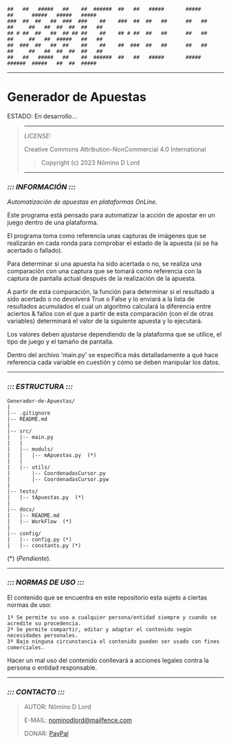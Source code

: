 ```
##   ##   #####   ##    ##  ######  ##   ##   #####       #####        ##      #####   #####   #####  
###  ##  ##   ##  ###  ###    ##    ###  ##  ##   ##      ##   ##      ##     ##   ##  ##  ##  ##   ##
## # ##  ##   ##  ## ## ##    ##    ## # ##  ##   ##      ##   ##      ##     ##   ##  #####   ##   ##
##  ###  ##   ##  ##    ##    ##    ##  ###  ##   ##      ##   ##      ##     ##   ##  ##  ##  ##   ##
##   ##   #####   ##    ##  ######  ##   ##   #####       #####        ######  #####   ##  ##  #####  
```
---

# Generador de Apuestas

ESTADO: En desarrollo...

> ---
> *LICENSE:*
>
> Creative Commons Attribution-NonCommercial 4.0 International
> > Copyright (c) 2023 Nômino D Lord
>
> ---

### ***::: INFORMACIÓN :::***

*Automatización de apuestas en plataformas OnLine.*

Este programa está pensado para automatizar la acción de apostar en un juego dentro de una plataforma.

El programa toma como referencia unas capturas de imágenes que se realizarán en cada ronda para comprobar el
estado de la apuesta (si se ha acertado o fallado).

Para determinar si una apuesta ha sido acertada o no, se realiza una comparación con una captura que se tomará
como referencia con la captura de pantalla actual después de la realización de la apuesta.

A partir de esta comparación, la función para determinar si el resultado a sido acertado o no devolverá True o
False y lo enviará a la lista de resultados acumulados el cual un algoritmo calculará la diferencia entre
aciertos & fallos con el que a partir de esta comparación (con el de otras variables) determinará el valor
de la siguiente apuesta y lo ejecutará.

Los valores deben ajustarse dependiendo de la plataforma que se utilice, el tipo de juego y el tamaño de pantalla.

Dentro del archivo 'main.py' se especifica más detalladamente a qué hace referencia cada variable en cuestión y
cómo se deben manipular los datos.

---

### ***::: ESTRUCTURA :::***
```
Generador-de-Apuestas/
|
|-- .gitignore
|-- README.md
|
|-- src/
|   |-- main.py
|   |
|   |-- moduls/
|   |   |-- mApuestas.py  (*)
|   |
|   |-- utils/
|       |-- CoordenadasCursor.py
|       |-- CoordenadasCursor.pyw
|
|-- tests/
|   |-- tApuestas.py  (*)
|
|-- docs/
|   |-- README.md
|   |-- WorkFlow  (*)
|
|-- config/
|   |-- config.py (*)
|   |-- constants.py (*)
```
 \(*) (*Pendiente*).

---

### ***::: NORMAS DE USO :::***

El contenido que se encuentra en este repositorio esta sujeto a ciertas normas de uso:

```License
1º Se permite su uso a cualquier persona/entidad siempre y cuando se acredite su procedencia.
2º Se permite compartir, editar y adaptar el contenido según necesidades personales.
3º Bajo ninguna circunstancia el contenido pueden ser usado con fines comerciales.
```

Hacer un mal uso del contenido conllevará a acciones legales contra la persona o entidad responsable.

---

### ***::: CONTACTO :::***

> AUTOR: Nômino D Lord
> 
> E-MAIL: nominodlord@mailfence.com
> 
> DONAR: [PayPal](https://www.paypal.com/donate/?hosted_button_id=V7JFQBUUK5ZYA)
